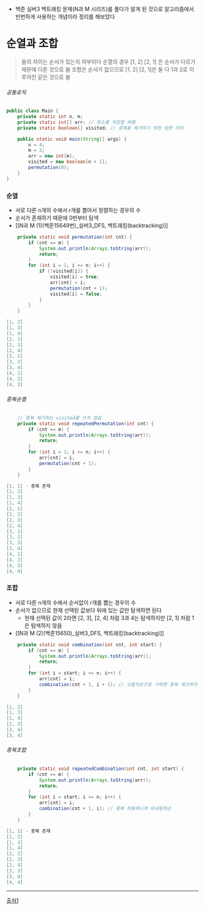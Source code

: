 - 백준 실버3 백트래킹 문제(N과 M 시리즈)를 풀다가 알게 된 것으로 알고리즘에서 빈번하게 사용하는 개념이라 정리를 해보았다

# 순열과 조합

> 둘의 차이는 순서가 있는지 여부이다
> 순열의 경우 \[1, 2] \[2, 1] 은 순서가 다르기 때문에 다른 것으로 봄
> 조합은 순서가 없으므로 \[1, 2] \[2, 1]은 둘 다 1과 2로 이루어진 같은 것으로 봄

###### 공통로직
```java
public class Main {
    private static int n, m;
    private static int[] arr; // 원소를 저장할 배열
    private static boolean[] visited; // 중복을 제거하기 위한 방문 처리

    public static void main(String[] args) {
        n = 4;
        m = 2;
        arr = new int[m];
        visited = new boolean[n + 1];
        permutation(0);
    }
}
```

### 순열
- 서로 다른 n개의 수에서 r개를 뽑아서 정렬하는 경우의 수
- 순서가 존재하기 때문에 0번부터 탐색
- [[N과 M (1)(백준15649번)_실버3_DFS, 백트래킹(backtracking)]]

```java
    private static void permutation(int cnt) {
        if (cnt == m) {
            System.out.println(Arrays.toString(arr));
            return;
        }
        for (int i = 1; i <= n; i++) {
            if (!visited[i]) {
                visited[i] = true;
                arr[cnt] = i;
                permutation(cnt + 1);
                visited[i] = false;
            }
        }
    }
```

```java
[1, 2]
[1, 3]
[1, 4]
[2, 1]
[2, 3]
[2, 4]
[3, 1]
[3, 2]
[3, 4]
[4, 1]
[4, 2]
[4, 3]
```

###### 중복순열
```java
    // 중복 제거하는 visited를 쓰지 않음
    private static void repeatedPermutation(int cnt) {
        if (cnt == m) {
            System.out.println(Arrays.toString(arr));
            return;
        }
        for (int i = 1; i <= n; i++) {
            arr[cnt] = i;
            permutation(cnt + 1);
        }
    }
```

```java
[1, 1] - 중복 존재
[1, 2]
[1, 3]
[1, 4]
[2, 1]
[2, 2]
[2, 3]
[2, 4]
[3, 1]
[3, 2]
[3, 3]
[3, 4]
[4, 1]
[4, 2]
[4, 3]
[4, 4]
```


### 조합
- 서로 다른 n개의 수에서 순서없이 r개를 뽑는 경우의 수
- 순서가 없으므로 현재 선택된 값보다 뒤에 있는 값만 탐색하면 된다
	- 현재 선택된 값이 2라면 \[2, 3], \[2, 4] 처럼 3과 4는 탐색하지만 \[2, 1] 처럼 1은 탐색하지 않음
- [[N과 M (2)(백준15650)_실버3_DFS, 백트래킹(backtracking)]]

```java
    private static void combination(int cnt, int start) {
        if (cnt == m) {
            System.out.println(Arrays.toString(arr));
            return;
        }
        for (int i = start; i <= n; i++) {
            arr[cnt] = i;
            combination(cnt + 1, i + 1); // 오름차순으로 구하면 중복 체크하지 않아도 됨
        }
    }
```

```java
[1, 2]
[1, 3]
[1, 4]
[2, 3]
[2, 4]
[3, 4]
```

###### 중복조합
```java
    private static void repeatedCombination(int cnt, int start) {
        if (cnt == m) {
            System.out.println(Arrays.toString(arr));
            return;
        }
        for (int i = start; i <= n; i++) {
            arr[cnt] = i;
            combination(cnt + 1, i); // 중복 허용하니까 비내림차순
        }
    }
```

```java
[1, 1] - 중복 존재
[1, 2]
[1, 3]
[1, 4]
[2, 2]
[2, 3]
[2, 4]
[3, 3]
[3, 4]
[4, 4]
```

---
[출처1](https://velog.io/@yul_00/AlgorithmJava-%EC%88%9C%EC%97%B4%EA%B3%BC-%EC%A1%B0%ED%95%A9)
